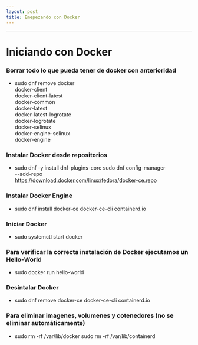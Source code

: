 ```yaml
---
layout: post
title: Emepezando con Docker
---
```

<!-- Asi se ponen las fotos en Mackdown
![foto_personal](https://raw.githubusercontent.com/matthy11/matthy11.github.io/master/images/foto1.jpg)
-->

***

# Iniciando con Docker

### Borrar todo lo que pueda tener de docker con anterioridad

<Remove>

-  sudo dnf remove docker \
                  docker-client \
                  docker-client-latest \
                  docker-common \
                  docker-latest \
                  docker-latest-logrotate \
                  docker-logrotate \
                  docker-selinux \
                  docker-engine-selinux \
                  docker-engine  

</Remove>


### Instalar Docker desde repositorios  

- sudo dnf -y install dnf-plugins-core
  sudo dnf config-manager \
    --add-repo \
  https://download.docker.com/linux/fedora/docker-ce.repo


### Instalar Docker Engine  

-  sudo dnf install docker-ce docker-ce-cli containerd.io


### Iniciar Docker  

- sudo systemctl start docker


### Para verificar la correcta instalación de Docker ejecutamos un Hello-World  

- sudo docker run hello-world


### Desintalar Docker  

- sudo dnf remove docker-ce docker-ce-cli containerd.io

### Para eliminar imagenes, volumenes y cotenedores (no se eliminar automáticamente)

- sudo rm -rf /var/lib/docker
  sudo rm -rf /var/lib/containerd

